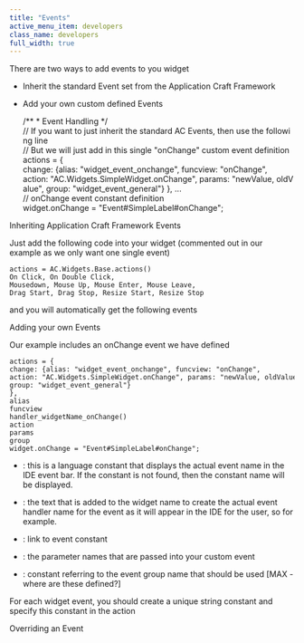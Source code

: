 ```yaml
---
title: "Events"
active_menu_item: developers
class_name: developers
full_width: true
---
```



There are two ways to add events to you widget

 - Inherit the standard Event set from the Application Craft Framework

 - Add your own custom defined Events

    /**
    * Event Handling
    */
    // If you want to just inherit the standard AC Events, then use the following line
    // But we will just add in this single "onChange" custom event definition
    actions = {
    change: {alias: "widget_event_onchange", funcview: "onChange",
    action: "AC.Widgets.SimpleWidget.onChange", params: "newValue, oldValue",
    group: "widget_event_general"}
    },
    ...
    // onChange event constant definition
    widget.onChange = "Event#SimpleLabel#onChange";
   

Inheriting Application Craft Framework Events

Just add the following code into your widget (commented out in our example as we only want one single event)

    actions = AC.Widgets.Base.actions()
    On Click, On Double Click,
    Mousedown, Mouse Up, Mouse Enter, Mouse Leave,
    Drag Start, Drag Stop, Resize Start, Resize Stop
   

and you will automatically get the following events

Adding your own Events

Our example includes an onChange event we have defined

    actions = {
    change: {alias: "widget_event_onchange", funcview: "onChange",
    action: "AC.Widgets.SimpleWidget.onChange", params: "newValue, oldValue",
    group: "widget_event_general"}
    },
    alias
    funcview
    handler_widgetName_onChange()
    action
    params
    group
    widget.onChange = "Event#SimpleLabel#onChange";
   

 - : this is a language constant that displays the actual event name in the IDE event bar. If the constant is not found, then the constant name will be displayed.

 - : the text that is added to the widget name to create the actual event handler name for the event as it will appear in the IDE for the user, so for example.

 - : link to event constant

 - : the parameter names that are passed into your custom event

 - : constant referring to the event group name that should be used [MAX - where are these defined?]

For each widget event, you should create a unique string constant and specify this constant in the action

Overriding an Event

